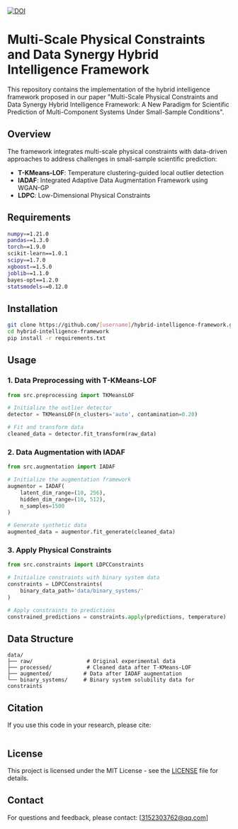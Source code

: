[![DOI](https://zenodo.org/badge/DOI/10.5281/zenodo.15624559.svg)](https://doi.org/10.5281/zenodo.15624559)

# Multi-Scale Physical Constraints and Data Synergy Hybrid Intelligence Framework

This repository contains the implementation of the hybrid intelligence framework proposed in our paper "Multi-Scale Physical Constraints and Data Synergy Hybrid Intelligence Framework: A New Paradigm for Scientific Prediction of Multi-Component Systems Under Small-Sample Conditions".

## Overview

The framework integrates multi-scale physical constraints with data-driven approaches to address challenges in small-sample scientific prediction:

- **T-KMeans-LOF**: Temperature clustering-guided local outlier detection
- **IADAF**: Integrated Adaptive Data Augmentation Framework using WGAN-GP
- **LDPC**: Low-Dimensional Physical Constraints

## Requirements

```bash
numpy==1.21.0
pandas==1.3.0
torch==1.9.0
scikit-learn==1.0.1
scipy==1.7.0
xgboost==1.5.0
joblib==1.1.0
bayes-opt==1.2.0
statsmodels==0.12.0
```

## Installation

```bash
git clone https://github.com/[username]/hybrid-intelligence-framework.git
cd hybrid-intelligence-framework
pip install -r requirements.txt
```

## Usage

### 1. Data Preprocessing with T-KMeans-LOF

```python
from src.preprocessing import TKMeansLOF

# Initialize the outlier detector
detector = TKMeansLOF(n_clusters='auto', contamination=0.20)

# Fit and transform data
cleaned_data = detector.fit_transform(raw_data)
```

### 2. Data Augmentation with IADAF

```python
from src.augmentation import IADAF

# Initialize the augmentation framework
augmentor = IADAF(
    latent_dim_range=(10, 256),
    hidden_dim_range=(10, 512),
    n_samples=1500
)

# Generate synthetic data
augmented_data = augmentor.fit_generate(cleaned_data)
```

### 3. Apply Physical Constraints

```python
from src.constraints import LDPCConstraints

# Initialize constraints with binary system data
constraints = LDPCConstraints(
    binary_data_path='data/binary_systems/'
)

# Apply constraints to predictions
constrained_predictions = constraints.apply(predictions, temperature)
```

## Data Structure

```
data/
├── raw/                 # Original experimental data
├── processed/           # Cleaned data after T-KMeans-LOF
├── augmented/          # Data after IADAF augmentation
└── binary_systems/     # Binary system solubility data for constraints
```

## Citation

If you use this code in your research, please cite:

```bibtex

```

## License

This project is licensed under the MIT License - see the [LICENSE](LICENSE) file for details.

## Contact

For questions and feedback, please contact: [3152303762@qq.com]
